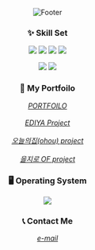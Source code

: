 <div align="center">



![Footer](https://capsule-render.vercel.app/api?type=waving&color=auto&height=200&section=footer&text=Welcome%20Hyuna's%20github&fontsize=90)


  

### ✨ Skill Set
<img src="https://img.shields.io/badge/HTML5-E34F26?style=for-the-badge&logo=HTML5&logoColor=white" style="max-width: 100px"> <img src="https://img.shields.io/badge/CSS3-1572B6?style=for-the-badge&logo=CSS3&logoColor=white" style="max-width: 100px"> <img src="https://img.shields.io/badge/scss-CC6699?style=for-the-badge&logo=sass&logoColor=white" style="max-width= 100px"> <img src="https://img.shields.io/badge/javascript-F7DF1E?style=for-the-badge&logo=javascript&logoColor=black" style="max-width: 100px">
  

<img src="https://img.shields.io/badge/Visual Studio Code-007ACC?style=for-the-badge&logo=Visual Studio Code&logoColor=white" style="max-width: 100px"> <img src="https://img.shields.io/badge/Figma-F24E1E?style=for-the-badge&logo=Figma&logoColor=white" style="max-width: 100px">
  
  
  

### 🧾 My Portfoilo
<address> <a href="https://hyuna323.github.io/hyuna_portfolio/">PORTFOILO</a> </address> <br />
<address> <a href="https://hyuna323.github.io/ediya_project/">EDIYA Project</a> </address> <br />
<address> <a href="https://hyuna323.github.io/ohou_project/">오늘의집(ohou) project</a> </address> <br />
<address> <a href="https://hyuna323.github.io/ohou_project/">을지로 OF project</a> </address>

### 🖥 Operating System
<img src="https://img.shields.io/badge/os-macOS-green">

### 📞 Contact Me
<address> <a href="mailto:gusdk99323@gmail.com">e-mail</a> </address>

<!-- <img src="http://mazandi.herokuapp.com/api?handle=ediya_project&theme=warm"/> -->
</div>
